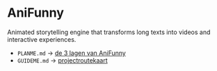 # AniFunny
Animated storytelling engine that transforms long texts into videos and interactive experiences.

* `PLANME.md` → [de 3 lagen van AniFunny](PLANME.md)
* `GUIDEME.md` → [projectroutekaart](GUIDEME.md)

